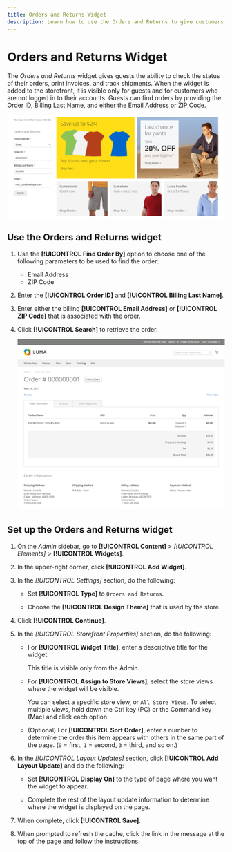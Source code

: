```yaml
---
title: Orders and Returns Widget
description: Learn how to use the Orders and Returns to give customers the ability to check the status of their orders, print invoices, and track shipments.
---
```

# Orders and Returns Widget

The _Orders and Returns_ widget gives guests the ability to check the status of their orders, print invoices, and track shipments. When the widget is added to the storefront, it is visible only for guests and for customers who are not logged in to their accounts. Guests can find orders by providing the Order ID, Billing Last Name, and either the Email Address or ZIP Code.

![Orders and Returns widget in the sidebar on the storefront](./assets/storefront-widget-orders-returns-sidebar.png)<!-- zoom -->

## Use the Orders and Returns widget

1. Use the **[!UICONTROL Find Order By]** option to choose one of the following parameters to be used to find the order:

   - Email Address
   - ZIP Code

1. Enter the **[!UICONTROL Order ID]** and **[!UICONTROL Billing Last Name]**.

1. Enter either the billing **[!UICONTROL Email Address]** or **[!UICONTROL ZIP Code]** that is associated with the order.

1. Click **[!UICONTROL Search]** to retrieve the order.

   ![Order information displayed in the storefront](./assets/storefront-widget-orders-returns-view.png)<!-- zoom -->

## Set up the Orders and Returns widget

1. On the _Admin_ sidebar, go to **[!UICONTROL Content]** > _[!UICONTROL Elements]_ > **[!UICONTROL Widgets]**.

1. In the upper-right corner, click **[!UICONTROL Add Widget]**.

1. In the _[!UICONTROL Settings]_ section, do the following:

   - Set **[!UICONTROL Type]** to `Orders and Returns`.

   - Choose the **[!UICONTROL Design Theme]** that is used by the store.

1. Click **[!UICONTROL Continue]**.

1. In the _[!UICONTROL Storefront Properties]_ section, do the following:

   - For **[!UICONTROL Widget Title]**, enter a descriptive title for the widget.

      This title is visible only from the Admin.

   - For **[!UICONTROL Assign to Store Views]**, select the store views where the widget will be visible.

      You can select a specific store view, or `All Store Views`. To select multiple views, hold down the Ctrl key (PC) or the Command key (Mac) and click each option.

   - (Optional) For **[!UICONTROL Sort Order]**, enter a number to determine the order this item appears with others in the same part of the page. (`0` = first, `1` = second, `3` = third, and so on.)

1. In the _[!UICONTROL Layout Updates]_ section, click **[!UICONTROL Add Layout Update]** and do the following:

   - Set **[!UICONTROL Display On]** to the type of page where you want the widget to appear.

   - Complete the rest of the layout update information to determine where the widget is displayed on the page.

1. When complete, click **[!UICONTROL Save]**.

1. When prompted to refresh the cache, click the link in the message at the top of the page and follow the instructions.
